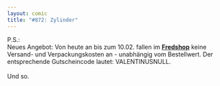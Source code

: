 ```yaml
---
layout: comic
title: "#872: Zylinder"
---
```

 

P.S.:<br />
Neues Angebot: Von heute an bis zum 10.02. fallen im <a href="http://www.spreadshirt.net/shop.php?sid=125913"><strong>Fredshop</strong></a> keine Versand- und Verpackungskosten an - unabhängig vom Bestellwert. 
Der entsprechende Gutscheincode lautet: VALENTINUSNULL.
<br /><br />
Und so.

